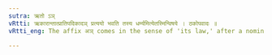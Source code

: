 ```yaml
---
sutra: ऋतो ऽञ्
vRtti: ऋकारान्तात्प्रातिपदिकादञ् प्रत्ययो भवति तस्य धर्म्यमित्येतस्मिन्विषये । ठकोपवादः ॥
vRtti_eng: The affix अञ् comes in the sense of 'its law,' after a nominal-stem ending in ॠ ॥

---
```

